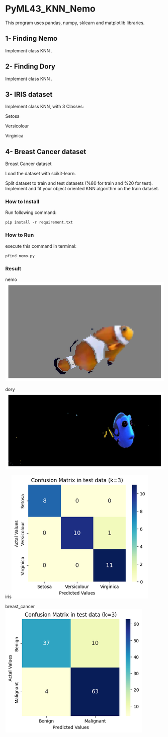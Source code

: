 # PyML43_KNN_Nemo
This program uses pandas, numpy, sklearn and matplotlib libraries.

## 1- Finding Nemo
Implement class KNN .

## 2- Finding Dory
Implement class KNN .

## 3- IRIS dataset
Implement class KNN, with 3 Classes:

Setosa

Versicolour

Virginica

## 4- Breast Cancer dataset
Breast Cancer dataset

Load the dataset with scikit-learn.

Split dataset to train and test datasets (%80 for train and %20 for test).
Implement and fit your object oriented KNN algorithm on the train dataset.

### How to Install
Run following command:
```
pip install -r requirement.txt
```

### How to Run
execute this command in terminal:
```
pfind_nemo.py
```

### Result
nemo![](https://raw.githubusercontent.com/Farokhlagha/PyMachinLearning/main/PyML43_KNN_Nemo/output/nemo.png)

dory![](https://raw.githubusercontent.com/Farokhlagha/PyMachinLearning/main/PyML43_KNN_Nemo/output/dory.png)

iris![](https://raw.githubusercontent.com/Farokhlagha/PyMachinLearning/main/PyML43_KNN_Nemo/output/iris.png)

breast_cancer![](https://raw.githubusercontent.com/Farokhlagha/PyMachinLearning/main/PyML43_KNN_Nemo/output/breast_cancer.png)



